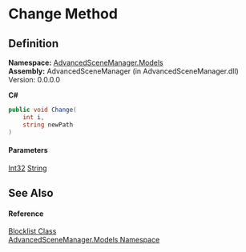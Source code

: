 # Change Method

## Definition

**Namespace:** [AdvancedSceneManager.Models](N_AdvancedSceneManager_Models.md)\
**Assembly:** AdvancedSceneManager (in AdvancedSceneManager.dll) Version: 0.0.0.0

**C#**

```c#
public void Change(
	int i,
	string newPath
)
```

#### Parameters

&#x20; [Int32](https://learn.microsoft.com/dotnet/api/system.int32)   [String](https://learn.microsoft.com/dotnet/api/system.string)&#x20;

## See Also

#### Reference

[Blocklist Class](T_AdvancedSceneManager_Models_Blocklist.md)\
[AdvancedSceneManager.Models Namespace](N_AdvancedSceneManager_Models.md)
